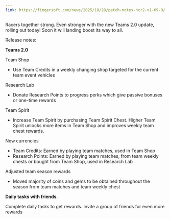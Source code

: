 ```yaml
---
link: https://fingersoft.com/news/2025/10/28/patch-notes-hcr2-v1-69-0/
---
```

Racers together strong. Even stronger with the new Teams 2.0 update, rolling out today! Soon it will landing boost its way to all.

Release notes:

**Teams 2.0**

Team Shop
- Use Team Credits in a weekly changing shop targeted for the current team event vehicles

Research Lab
- Donate Research Points to progress perks which give passive bonuses or one-time rewards

Team Spirit
- Increase Team Spirit by purchasing Team Spirit Chest. Higher Team Spirit unlocks more items in Team Shop and improves weekly team chest rewards.

New currencies
- Team Credits: Earned by playing team matches, used in Team Shop
- Research Points: Earned by playing team matches, from team weekly chests or bought from Team Shop, used in Research Lab

Adjusted team season rewards
- Moved majority of coins and gems to be obtained throughout the season from team matches and team weekly chest

**Daily tasks with friends**. 

Complete daily tasks to get rewards. Invite a group of friends for even more rewards

